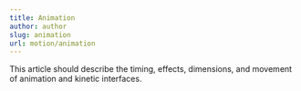 ```yaml
---
title: Animation
author: author
slug: animation
url: motion/animation
---
```


This article should describe the timing, effects, dimensions, and movement of animation and kinetic interfaces.
